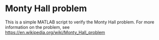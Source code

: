 # Monty Hall problem
This is a simple MATLAB script to verify the Monty Hall problem. For more information on the problem, see https://en.wikipedia.org/wiki/Monty_Hall_problem
